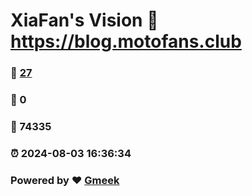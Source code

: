 # XiaFan's Vision :link: https://blog.motofans.club 
### :page_facing_up: [27](https://blog.motofans.club/tag.html) 
### :speech_balloon: 0 
### :hibiscus: 74335 
### :alarm_clock: 2024-08-03 16:36:34 
### Powered by :heart: [Gmeek](https://github.com/Meekdai/Gmeek)
